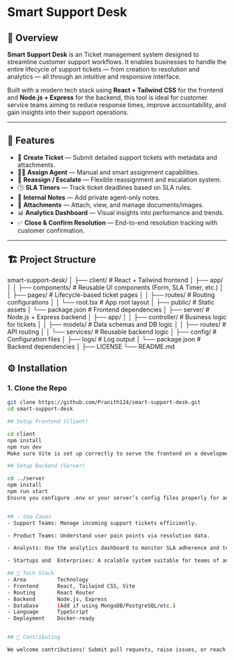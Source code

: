 
# Smart Support Desk

## 🧠 Overview

**Smart Support Desk** is an Ticket management system designed to streamline customer support workflows. It enables businesses to handle the entire lifecycle of support tickets — from creation to resolution and analytics — all through an intuitive and responsive interface.

Built with a modern tech stack using **React + Tailwind CSS** for the frontend and **Node.js + Express** for the backend, this tool is ideal for customer service teams aiming to reduce response times, improve accountability, and gain insights into their support operations.

---

## 🚀 Features

- 🎫 **Create Ticket** — Submit detailed support tickets with metadata and attachments.
- 👨‍💼 **Assign Agent** — Manual and smart assignment capabilities.
- 🔄 **Reassign / Escalate** — Flexible reassignment and escalation system.
- 🕒 **SLA Timers** — Track ticket deadlines based on SLA rules.
- 📝 **Internal Notes** — Add private agent-only notes.
- 📎 **Attachments** — Attach, view, and manage documents/images.
- 📊 **Analytics Dashboard** — Visual insights into performance and trends.
- ✅ **Close & Confirm Resolution** — End-to-end resolution tracking with customer confirmation.

---

## 🏗️ Project Structure

smart-support-desk/
│
├── client/ # React + Tailwind frontend
│ ├── app/
│ │ ├── components/ # Reusable UI components (Form, SLA Timer, etc.)
│ │ ├── pages/ # Lifecycle-based ticket pages
│ │ ├── routes/ # Routing configurations
│ │ └── root.tsx # App root layout
│ ├── public/ # Static assets
│ └── package.json # Frontend dependencies
│
├── server/ # Node.js + Express backend
│ ├── app/
│ │ ├── controller/ # Business logic for tickets
│ │ ├── models/ # Data schemas and DB logic
│ │ ├── routes/ # API routing
│ │ └── services/ # Reusable backend logic
│ ├── config/ # Configuration files
│ ├── logs/ # Log output
│ └── package.json # Backend dependencies
│
├── LICENSE
└── README.md


## ⚙️ Installation

### 1. Clone the Repo

```bash
git clone https://github.com/Pranith124/smart-support-desk.git
cd smart-support-desk

## Setup Frontend (Client)

cd client
npm install
npm run dev
Make sure Vite is set up correctly to serve the frontend on a development port (default: localhost:5173).

## Setup Backend (Server)

cd ../server
npm install
npm run start
Ensure you configure .env or your server’s config files properly for any environment-specific variables.


## 💡 Use Cases
- Support Teams: Manage incoming support tickets efficiently.

- Product Teams: Understand user pain points via resolution data.

- Analysts: Use the analytics dashboard to monitor SLA adherence and team performance.

- Startups and  Enterprises: A scalable system suitable for teams of any size.

## 📌 Tech Stack
- Area	        Technology
- Frontend	    React, Tailwind CSS, Vite
- Routing	    React Router
- Backend	    Node.js, Express
- Database	    (Add if using MongoDB/PostgreSQL/etc.)
- Language	    TypeScript
- Deployment	Docker-ready


## 🤝 Contributing

We welcome contributions! Submit pull requests, raise issues, or reach out to collaborate on extending this system.